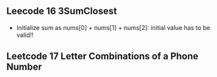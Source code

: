 ## Leecode 16 3SumClosest
- Initialize sum as nums[0] + nums[1] + nums[2]: initial value has to be valid!!

## Leetcode 17 Letter Combinations of a Phone Number 

## 
